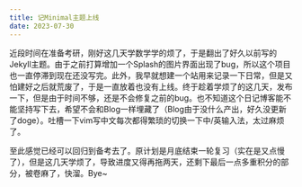 ```yaml
---
title: 记Minimal主题上线
date: 2023-07-30
---
```

近段时间在准备考研，刚好这几天学数学学的烦了，于是翻出了好久以前写的Jekyll主题。由于之前打算增加一个Splash的图片界面出现了bug，所以这个项目也一直停滞到现在还没写完。此外，我早就想建一个站用来记录一下日常，但是又怕建好之后就荒废了，于是一直放着也没有上线。终于趁着学烦了的这几天，发布一下，但是由于时间不够，还是不会修复之前的bug。也不知道这个日记博客能不能坚持写下去，希望不会和Blog一样埋藏了（Blog由于没什么产出，好久没更新了doge）。吐槽一下vim写中文每次都得繁琐的切换一下中/英输入法，太过麻烦了。

至此感觉已经可以回归到备考去了。原计划是月底结束一轮复习（实在是又点慢了），但是这几天学烦了，导致进度又得再拖两天，还剩下最后一点多重积分的部分，被卷麻了，快溜。Bye~
